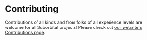 # Contributing

Contributions of all kinds and from folks of all experience levels are welcome for all Suborbital projects! Please check out [our website's Contributions page](https://docs.suborbital.dev/contributing/contributing-to-suborbital).
